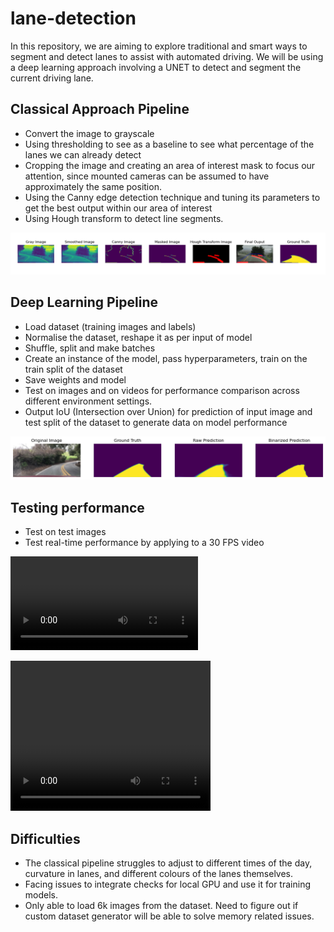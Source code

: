 # lane-detection

In this repository, we are aiming to explore traditional and smart ways to segment and detect lanes to assist with automated driving. We will be using a deep learning approach involving a UNET to detect and segment the current driving lane.

## Classical Approach Pipeline
* Convert the image to grayscale
* Using thresholding to see as a baseline to see what percentage of the lanes we can already detect
* Cropping the image and creating an area of interest mask to focus our attention, since mounted cameras can be assumed to have approximately the same position.
* Using the Canny edge detection technique and tuning its parameters to get the best output within our area of interest
* Using Hough transform to detect line segments.

![Outputs of all steps of the classical approach](images/classical_pipeline.png "Output from classical pipeline")

## Deep Learning Pipeline
* Load dataset (training images and labels)
* Normalise the dataset, reshape it as per input of model
* Shuffle, split and make batches
* Create an instance of the model, pass hyperparameters, train on the train split of the dataset
* Save weights and model
* Test on images and on videos for performance comparison across different environment settings. 
* Output IoU (Intersection over Union) for prediction of input image and test split of the dataset to generate data on model performance

![Prediction of the deep learning approach](images/unet_predictions.png "Output from deep learning pipeline")

## Testing performance
* Test on test images
* Test real-time performance by applying to a 30 FPS video

![Lanes drawn in on a normal difficulty driving clip](tests/normal_video_predicted.mp4 "Lanes drawn in on a normal difficulty driving clip")

<video width="320" height="240" controls>
  <source src="tests/normal_video_predicted.mp4" type="video/mp4">
</video>

## Difficulties
* The classical pipeline struggles to adjust to different times of the day, curvature in lanes, and different colours of the lanes themselves.
* Facing issues to integrate checks for local GPU and use it for training models.
* Only able to load 6k images from the dataset. Need to figure out if custom dataset generator will be able to solve memory related issues. 
